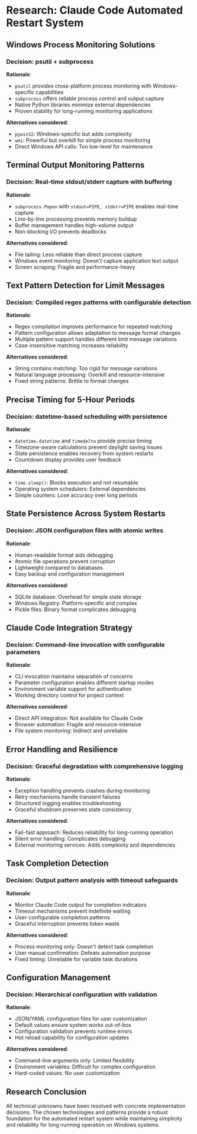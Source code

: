 # Research: Claude Code Automated Restart System

## Windows Process Monitoring Solutions

### Decision: psutil + subprocess
**Rationale**:
- `psutil` provides cross-platform process monitoring with Windows-specific capabilities
- `subprocess` offers reliable process control and output capture
- Native Python libraries minimize external dependencies
- Proven stability for long-running monitoring applications

**Alternatives considered**:
- `pywin32`: Windows-specific but adds complexity
- `wmi`: Powerful but overkill for simple process monitoring
- Direct Windows API calls: Too low-level for maintenance

## Terminal Output Monitoring Patterns

### Decision: Real-time stdout/stderr capture with buffering
**Rationale**:
- `subprocess.Popen` with `stdout=PIPE, stderr=PIPE` enables real-time capture
- Line-by-line processing prevents memory buildup
- Buffer management handles high-volume output
- Non-blocking I/O prevents deadlocks

**Alternatives considered**:
- File tailing: Less reliable than direct process capture
- Windows event monitoring: Doesn't capture application text output
- Screen scraping: Fragile and performance-heavy

## Text Pattern Detection for Limit Messages

### Decision: Compiled regex patterns with configurable detection
**Rationale**:
- Regex compilation improves performance for repeated matching
- Pattern configuration allows adaptation to message format changes
- Multiple pattern support handles different limit message variations
- Case-insensitive matching increases reliability

**Alternatives considered**:
- String contains matching: Too rigid for message variations
- Natural language processing: Overkill and resource-intensive
- Fixed string patterns: Brittle to format changes

## Precise Timing for 5-Hour Periods

### Decision: datetime-based scheduling with persistence
**Rationale**:
- `datetime.datetime` and `timedelta` provide precise timing
- Timezone-aware calculations prevent daylight saving issues
- State persistence enables recovery from system restarts
- Countdown display provides user feedback

**Alternatives considered**:
- `time.sleep()`: Blocks execution and not resumable
- Operating system schedulers: External dependencies
- Simple counters: Lose accuracy over long periods

## State Persistence Across System Restarts

### Decision: JSON configuration files with atomic writes
**Rationale**:
- Human-readable format aids debugging
- Atomic file operations prevent corruption
- Lightweight compared to databases
- Easy backup and configuration management

**Alternatives considered**:
- SQLite database: Overhead for simple state storage
- Windows Registry: Platform-specific and complex
- Pickle files: Binary format complicates debugging

## Claude Code Integration Strategy

### Decision: Command-line invocation with configurable parameters
**Rationale**:
- CLI invocation maintains separation of concerns
- Parameter configuration enables different startup modes
- Environment variable support for authentication
- Working directory control for project context

**Alternatives considered**:
- Direct API integration: Not available for Claude Code
- Browser automation: Fragile and resource-intensive
- File system monitoring: Indirect and unreliable

## Error Handling and Resilience

### Decision: Graceful degradation with comprehensive logging
**Rationale**:
- Exception handling prevents crashes during monitoring
- Retry mechanisms handle transient failures
- Structured logging enables troubleshooting
- Graceful shutdown preserves state consistency

**Alternatives considered**:
- Fail-fast approach: Reduces reliability for long-running operation
- Silent error handling: Complicates debugging
- External monitoring services: Adds complexity and dependencies

## Task Completion Detection

### Decision: Output pattern analysis with timeout safeguards
**Rationale**:
- Monitor Claude Code output for completion indicators
- Timeout mechanisms prevent indefinite waiting
- User-configurable completion patterns
- Graceful interruption prevents token waste

**Alternatives considered**:
- Process monitoring only: Doesn't detect task completion
- User manual confirmation: Defeats automation purpose
- Fixed timing: Unreliable for variable task durations

## Configuration Management

### Decision: Hierarchical configuration with validation
**Rationale**:
- JSON/YAML configuration files for user customization
- Default values ensure system works out-of-box
- Configuration validation prevents runtime errors
- Hot reload capability for configuration updates

**Alternatives considered**:
- Command-line arguments only: Limited flexibility
- Environment variables: Difficult for complex configuration
- Hard-coded values: No user customization

## Research Conclusion

All technical unknowns have been resolved with concrete implementation decisions. The chosen technologies and patterns provide a robust foundation for the automated restart system while maintaining simplicity and reliability for long-running operation on Windows systems.